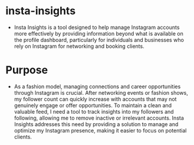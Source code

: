 # insta-insights
- Insta Insights is a tool designed to help manage Instagram accounts more effectively by providing information beyond what is available on the profile dashboard, particularly for individuals and businesses who rely on Instagram for networking and booking clients.

# Purpose
- As a fashion model, managing connections and career opportunities through Instagram is crucial. After networking events or fashion shows, my follower count can quickly increase with accounts that may not genuinely engage or offer opportunities. To maintain a clean and valuable feed, I need a tool to track insights into my followers and following, allowing me to remove inactive or irrelevant accounts. Insta Insights addresses this need by providing a solution to manage and optimize my Instagram presence, making it easier to focus on potential clients.